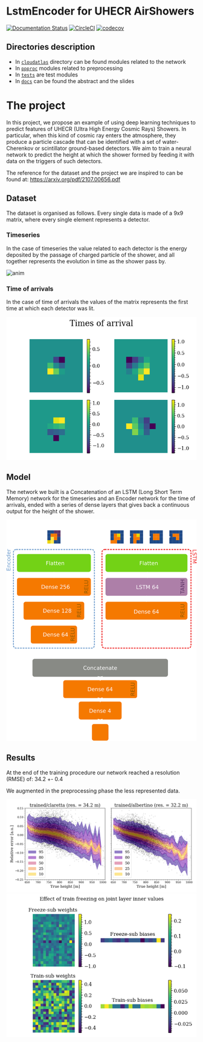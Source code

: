 # LstmEncoder for UHECR AirShowers
[![Documentation Status](https://readthedocs.org/projects/cmepda-proj/badge/?version=latest)](https://cmepda-proj.readthedocs.io/en/latest/?badge=latest)
[![CircleCI](https://dl.circleci.com/status-badge/img/gh/djanloo/cmepda/tree/master.svg?style=svg)](https://dl.circleci.com/status-badge/redirect/gh/djanloo/cmepda/tree/master)
[![codecov](https://codecov.io/gh/djanloo/cmepda/branch/master/graph/badge.svg?token=WEFVA6UBDS)](https://codecov.io/gh/djanloo/cmepda)

## Directories description
- In [``cloudatlas``](cloudatlas/) directory can be found modules related to the network
- In [`ppproc`](ppproc/) modules related to preprocessing
- In [`tests`](tests/) are test modules
- In [`docs`](docs/) can be found the abstract and the slides

# The project

In this project, we propose an example of using deep learning techniques to predict features of UHECR 
(Ultra High Energy Cosmic Rays) Showers.
In particular, when this kind of cosmic ray enters the atmosphere, they produce a particle cascade 
that can be identified with a set of water-Cherenkov or scintillator ground-based detectors. We aim to train a neural network to predict the height at which the shower formed by feeding it with data on the triggers of such detectors.

The reference for the dataset and the project we are inspired to can be found at:
https://arxiv.org/pdf/2107.00656.pdf


## Dataset
The dataset is organised as follows. Every single data is made of a 9x9 matrix, where every single element represents a detector. 

### Timeseries
In the case of timeseries the value related to each detector is the energy deposited by the passage of charged particle of the shower, and all together represents the evolution in time as the shower pass by.

![anim](https://user-images.githubusercontent.com/89815653/178476373-edabd8f9-fc83-4bde-a9a4-f9ba623c6d95.gif)

### Time of arrivals
In the case of time of arrivals the values of the matrix represents the first time at which each detector was lit.

![toa](assets/toa.png)
## Model
The network we built is a Concatenation of an LSTM (Long Short Term Memory) network for the timeseries and an Encoder network for the time of arrivals, ended with a series of dense layers that gives back a continuous output for the height of the shower.

![model](assets/model_2.png)

## Results
At the end of the training procedure our network reached a resolution (RMSE) of: 34.2 +- 0.4

We augmented in the preprocessing phase the less represented data.

![interp](assets/comparison.png) 
![freeze_train](assets/freezetraining.png)


